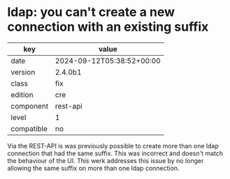 [//]: # (werk v2)
# ldap: you can't create a new connection with an existing suffix

key        | value
---------- | ---
date       | 2024-09-12T05:38:52+00:00
version    | 2.4.0b1
class      | fix
edition    | cre
component  | rest-api
level      | 1
compatible | no

Via the REST-API is was previously possible to create more than
one ldap connection that had the same suffix. This was incorrect
and doesn't match the behaviour of the UI. This werk addresses
this issue by no longer allowing the same suffix on more than
one ldap connection.

